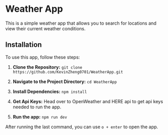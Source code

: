 # Weather App

This is a simple weather app that allows you to search for locations and view their current weather conditions.

## Installation

To use this app, follow these steps:

1. **Clone the Repository:**
   `git clone https://github.com/KevinZheng0701/WeatherApp.git`

2. **Navigate to the Project Directory:**
   `cd WeatherApp`

3. **Install Dependencies:**
   `npm install`

4. **Get Api Keys:**
   Head over to OpenWeather and HERE api to get api keys needed to run the app.

5. **Run the app:**
   `npm run dev`

After running the last command, you can use `o + enter` to open the app.
